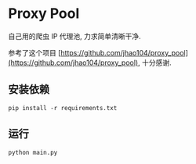 # Proxy Pool

自己用的爬虫 IP 代理池, 力求简单清晰干净.

参考了这个项目 [https://github.com/jhao104/proxy_pool](https://github.com/jhao104/proxy_pool), 十分感谢.


## 安装依赖

```shell
pip install -r requirements.txt
```

## 运行

```shell
python main.py
```